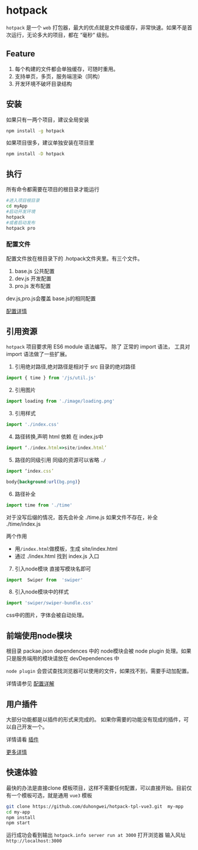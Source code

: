 # hotpack
`hotpack` 是一个 `web` 打包器，最大的优点就是文件级缓存，非常快速。如果不是首次运行，无论多大的项目，都在 “毫秒“ 级别。
## Feature
1. 每个构建的文件都会单独缓存，可随时重用。
2. 支持单页，多页，服务端渲染（同构）
3. 开发环境不破坏目录结构

## 安装
如果只有一两个项目，建议全局安装
```bash
npm install -g hotpack
```
如果项目很多，建议单独安装在项目里
```bash
npm install -D hotpack
```
## 执行
所有命令都需要在项目的根目录才能运行
```bash
#进入项目根目录
cd myApp
#启动开发环境
hotpack
#或者启动发布
hotpack pro
```
### 配置文件
配置文件放在根目录下的 .hotpack文件夹里。有三个文件。

1. base.js 公共配置
2. dev.js 开发配置
3. pro.js 发布配置

dev.js,pro.js会覆盖 base.js的相同配置

[配置详情](doc/config.md)

## 引用资源
`hotpack` 项目要求用 ES6 module 语法编写。
除了 正常的 import 语法， 工具对 import 语法做了一些扩展。

1. 引用绝对路径,绝对路径是相对于 src 目录的绝对路径
```js
import { time } from '/js/util.js'
```
2. 引用图片
```js
import loading from './image/loading.png'
```
3. 引用样式
```js
import './index.css'
```
4. 路径转换,声明 html 依赖
在 index.js中
```js
import ‘./index.html=>site/index.html’
```
5. 路径的同级引用
同级的资源可以省略 `./`
```js
import ‘index.css’
```
```css
body{background:url(bg.png)}
```
6. 路径补全
```js
import time from './time'
```
对于没写后缀的情况，首先会补全 ./time.js 如果文件不存在，补全 ./time/index.js

两个作用
- 用`/index.html`做模板，生成 site/index.html
- 通过 ./index.html 找到 index.js 入口

7. 引入node模块
直接写模块名即可
```js
import  Swiper from  'swiper'
```
8. 引入node模块中的样式
```js
import 'swiper/swiper-bundle.css'
```
css中的图片，字体会被自动处理。
## 前端使用node模块

根目录 packae.json dependences 中的 node模块会被 node plugin 处理。如果只是服务端用的模块请放在 devDependences 中

`node plugin` 会尝试查找浏览器可以使用的文件，如果找不到，需要手动加配置。

详情请参见 [配置详解](doc/config.md)

## 用户插件

大部分功能都是以插件的形式来完成的。
如果你需要的功能没有现成的插件，可以自己开发一个。

详情请看 [插件](doc/plugin.md)

[更多详情](doc/detail.md)

## 快速体验
最快的办法是直接clone 模板项目，这样不需要任何配置，可以直接开始。目前仅有一个模板可选，就是通用 `vue3` 模板
```bash
git clone https://github.com/duhongwei/hotpack-tpl-vue3.git  my-mpp
cd my-app
npm install 
npm start 
```
运行成功会看到输出 `hotpack.info server run at 3000`
打开浏览器 输入风址 `http://localhost:3000`